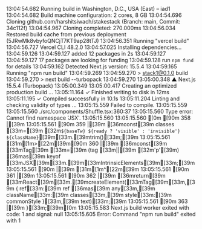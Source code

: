 13:04:54.682 Running build in Washington, D.C., USA (East) – iad1
13:04:54.682 Build machine configuration: 2 cores, 8 GB
13:04:54.696 Cloning github.com/harshitsiwach/stakestack (Branch: main, Commit: 34c112f)
13:04:54.967 Cloning completed: 270.000ms
13:04:56.034 Restored build cache from previous deployment (5JRwMk8vbyfoQNCjT7KT9ap28tTJ)
13:04:56.351 Running "vercel build"
13:04:56.727 Vercel CLI 48.2.0
13:04:57.025 Installing dependencies...
13:04:59.126 
13:04:59.127 added 12 packages in 2s
13:04:59.127 
13:04:59.127 17 packages are looking for funding
13:04:59.128   run `npm fund` for details
13:04:59.162 Detected Next.js version: 15.5.4
13:04:59.165 Running "npm run build"
13:04:59.269 
13:04:59.270 > stack1@0.1.0 build
13:04:59.270 > next build --turbopack
13:04:59.270 
13:05:00.348    ▲ Next.js 15.5.4 (Turbopack)
13:05:00.349 
13:05:00.417    Creating an optimized production build ...
13:05:11.164  ✓ Finished writing to disk in 12ms
13:05:11.195  ✓ Compiled successfully in 10.1s
13:05:11.204    Linting and checking validity of types ...
13:05:15.559 Failed to compile.
13:05:15.559 
13:05:15.560 ./src/components/Shuffle.tsx:360:37
13:05:15.560 Type error: Cannot find namespace 'JSX'.
13:05:15.560 
13:05:15.560 [0m [90m 358 |[39m
13:05:15.561  [90m 359 |[39m   [36mconst[39m classes [33m=[39m [32m`${baseTw} ${ready ? 'visible' : 'invisible'} ${className}`[39m[33m.[39mtrim()[33m;[39m
13:05:15.561 [31m[1m>[22m[39m[90m 360 |[39m   [36mconst[39m [33mTag[39m [33m=[39m (tag [33m||[39m [32m'p'[39m) [36mas[39m keyof [33mJSX[39m[33m.[39m[33mIntrinsicElements[39m[33m;[39m
13:05:15.561  [90m     |[39m                                     [31m[1m^[22m[39m
13:05:15.561  [90m 361 |[39m
13:05:15.561  [90m 362 |[39m   [36mreturn[39m [33mReact[39m[33m.[39mcreateElement([33mTag[39m[33m,[39m { ref[33m:[39m ref [36mas[39m any[33m,[39m className[33m:[39m classes[33m,[39m style[33m:[39m commonStyle }[33m,[39m text)[33m;[39m
13:05:15.561  [90m 363 |[39m }[33m;[39m[0m
13:05:15.583 Next.js build worker exited with code: 1 and signal: null
13:05:15.605 Error: Command "npm run build" exited with 1